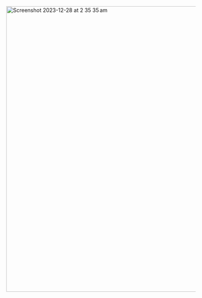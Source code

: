 <img width="759" alt="Screenshot 2023-12-28 at 2 35 35 am" src="https://github.com/Ashwyn28/threejs_simulated_universe/assets/15099579/22d13280-840e-46f2-9a20-ccdef8781310">

